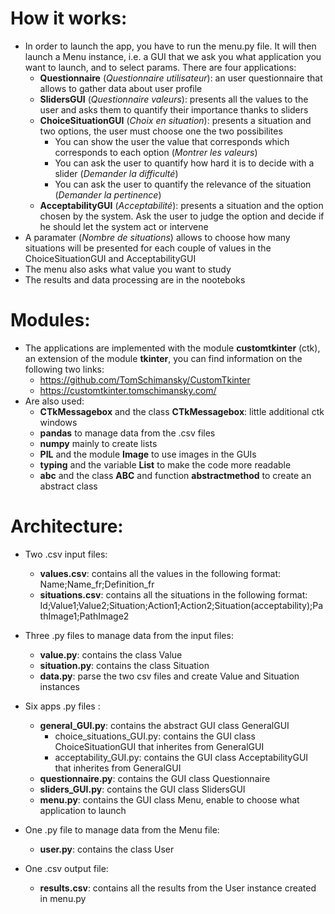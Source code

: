 # How it works:

- In order to launch the app, you have to run the menu.py file. It will then launch a Menu instance, i.e. a GUI that we ask you what application you want to launch, and to select params. There are four applications:
    - **Questionnaire** (*Questionnaire utilisateur*): an user questionnaire that allows to gather data about user profile
    - **SlidersGUI** (*Questionnaire valeurs*): presents all the values to the user and asks them to quantify their importance thanks to sliders
    - **ChoiceSituationGUI** (*Choix en situation*): presents a situation and two options, the user must choose one the two possibilites
        - You can show the user the value that corresponds which corresponds to each option (*Montrer les valeurs*)
        - You can ask the user to quantify how hard it is to decide with a slider (*Demander la difficulté*)
        - You can ask the user to quantify the relevance of the situation (*Demander la pertinence*)
    - **AcceptabilityGUI** (*Acceptabilité*): presents a situation and the option chosen by the system. Ask the user to judge the option and decide if he should let the system act or intervene
- A paramater (*Nombre de situations*) allows to choose how many situations will be presented for each couple of values in the ChoiceSituationGUI and AcceptabilityGUI
- The menu also asks what value you want to study
- The results and data processing are in the nooteboks


# Modules:

- The applications are implemented with the module **customtkinter** (ctk), an extension of the module **tkinter**, you can find information on the following two links:
    - https://github.com/TomSchimansky/CustomTkinter
    - https://customtkinter.tomschimansky.com/
- Are also used:
    - **CTkMessagebox** and the class **CTkMessagebox**: little additional ctk windows
    - **pandas** to manage data from the .csv files
    - **numpy** mainly to create lists
    - **PIL** and the module **Image** to use images in the GUIs
    - **typing** and the variable **List** to make the code more readable
    - **abc** and the class **ABC** and function **abstractmethod** to create an abstract class


# Architecture:

- Two .csv input files:
    - **values.csv**: contains all the values in the following format: Name;Name_fr;Definition_fr
    - **situations.csv**: contains all the situations in the following format: Id;Value1;Value2;Situation;Action1;Action2;Situation(acceptability);PathImage1;PathImage2

- Three .py files to manage data from the input files:
    - **value.py**: contains the class Value
    - **situation.py**: contains the class Situation
    - **data.py**: parse the two csv files and create Value and Situation instances

- Six apps .py files :
    - **general_GUI.py**: contains the abstract GUI class GeneralGUI
        - choice_situations_GUI.py: contains the GUI class ChoiceSituationGUI that inherites from GeneralGUI
        - acceptability_GUI.py: contains the GUI class AcceptabilityGUI that inherites from GeneralGUI
    - **questionnaire.py**: contains the GUI class Questionnaire
    - **sliders_GUI.py**: contains the GUI class SlidersGUI
    - **menu.py**: contains the GUI class Menu, enable to choose what application to launch

- One .py file to manage data from the Menu file:
    - **user.py**: contains the class User

- One .csv output file:
    - **results.csv**: contains all the results from the User instance created in menu.py
